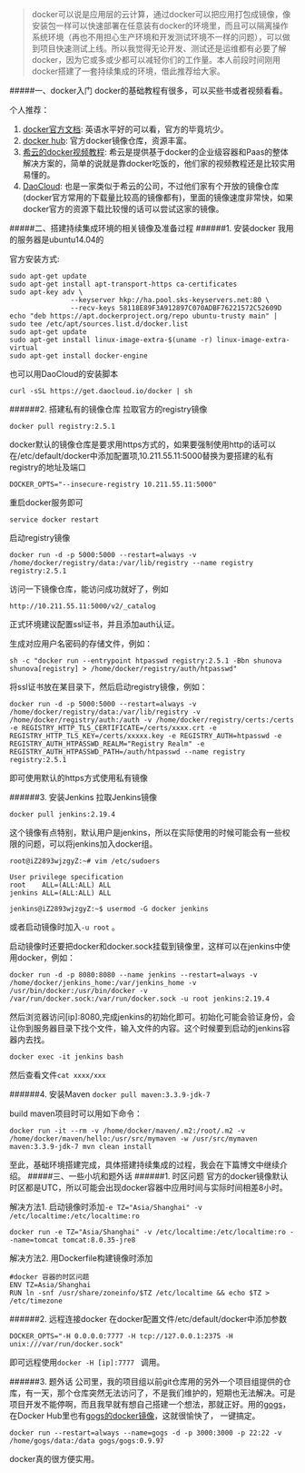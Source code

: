 >docker可以说是应用层的云计算，通过docker可以把应用打包成镜像，像安装包一样可以快速部署在任意装有docker的环境里，而且可以隔离操作系统环境（再也不用担心生产环境和开发测试环境不一样的问题），可以做到项目快速测试上线。所以我觉得无论开发、测试还是运维都有必要了解docker，因为它或多或少都可以减轻你们的工作量。本人前段时间刚用docker搭建了一套持续集成的环境，借此推荐给大家。

#####一、docker入门
docker的基础教程有很多，可以买些书或者视频看看。

个人推荐：

1. [docker官方文档](https://docs.docker.com/): 英语水平好的可以看，官方的毕竟坑少。
2. [docker hub](https://hub.docker.com/): 官方docker镜像仓库，资源丰富。
3. [希云的docker视频教程](http://study.163.com/course/introduction/1273002.htm#/courseDetail): 希云是提供基于docker的企业级容器和Paas的整体解决方案的，简单的说就是靠docker吃饭的，他们家的视频教程还是比较实用易懂的。
4. [DaoCloud](http://get.daocloud.io/): 也是一家类似于希云的公司，不过他们家有个开放的镜像仓库(docker官方常用的下载量比较高的镜像都有)，里面的镜像速度非常快，如果docker官方的资源下载比较慢的话可以尝试这家的镜像。

#####二、搭建持续集成环境的相关镜像及准备过程
######1. 安装docker
我用的服务器是ubuntu14.04的

官方安装方式:

```
sudo apt-get update
sudo apt-get install apt-transport-https ca-certificates
sudo apt-key adv \
               --keyserver hkp://ha.pool.sks-keyservers.net:80 \
               --recv-keys 58118E89F3A912897C070ADBF76221572C52609D
echo "deb https://apt.dockerproject.org/repo ubuntu-trusty main" | sudo tee /etc/apt/sources.list.d/docker.list
sudo apt-get update
sudo apt-get install linux-image-extra-$(uname -r) linux-image-extra-virtual
sudo apt-get install docker-engine
```

也可以用DaoCloud的安装脚本

`curl -sSL https://get.daocloud.io/docker | sh`

######2. 搭建私有的镜像仓库
拉取官方的registry镜像

`docker pull registry:2.5.1`

docker默认的镜像仓库是要求用https方式的，如果要强制使用http的话可以在/etc/default/docker中添加配置项,10.211.55.11:5000替换为要搭建的私有registry的地址及端口

`DOCKER_OPTS="--insecure-registry 10.211.55.11:5000"`

重启docker服务即可

`service docker restart`

启动registry镜像

`docker run -d -p 5000:5000 --restart=always -v /home/docker/registry/data:/var/lib/registry --name registry registry:2.5.1`

访问一下镜像仓库，能访问成功就好了，例如

`http://10.211.55.11:5000/v2/_catalog`

正式环境建议配置ssl证书，并且添加auth认证。

生成对应用户名密码的存储文件，例如：

`
sh -c "docker run --entrypoint htpasswd registry:2.5.1 -Bbn shunova shunova[registry] > /home/docker/registry/auth/htpasswd"
`

将ssl证书放在某目录下，然后启动registry镜像，例如：

`docker run -d -p 5000:5000 --restart=always -v /home/docker/registry/data:/var/lib/registry -v /home/docker/registry/auth:/auth -v /home/docker/registry/certs:/certs -e REGISTRY_HTTP_TLS_CERTIFICATE=/certs/xxxx.crt -e REGISTRY_HTTP_TLS_KEY=/certs/xxxxx.key -e REGISTRY_AUTH=htpasswd -e REGISTRY_AUTH_HTPASSWD_REALM="Registry Realm" -e REGISTRY_AUTH_HTPASSWD_PATH=/auth/htpasswd --name registry registry:2.5.1`

即可使用默认的https方式使用私有镜像

######3. 安装Jenkins
拉取Jenkins镜像

`docker pull jenkins:2.19.4`

这个镜像有点特别，默认用户是jenkins，所以在实际使用的时候可能会有一些权限的问题，可以将jenkins加入docker组。

```
root@iZ2893wjzgyZ:~# vim /etc/sudoers

User privilege specification
root    ALL=(ALL:ALL) ALL
jenkins ALL=(ALL:ALL) ALL

jenkins@iZ2893wjzgyZ:~$ usermod -G docker jenkins
```

或者启动镜像时加入`-u root` 。

启动镜像时还要把docker和docker.sock挂载到镜像里，这样可以在jenkins中使用docker，例如：

`docker run -d -p 8080:8080 --name jenkins --restart=always -v /home/docker/jenkins_home:/var/jenkins_home -v /usr/bin/docker:/usr/bin/docker -v /var/run/docker.sock:/var/run/docker.sock -u root jenkins:2.19.4
`

然后浏览器访问[ip]:8080,完成jenkins的初始化即可。初始化可能会验证身份，会让你到服务器目录下找个文件，输入文件的内容。这个时候要到启动的jenkins容器内去找。

`docker exec -it jenkins bash`

然后查看文件`cat xxxx/xxx`

######4. 安装Maven
`docker pull maven:3.3.9-jdk-7`

build maven项目时可以用如下命令：

`docker run -it --rm -v /home/docker/maven/.m2:/root/.m2 -v /home/docker/maven/hello:/usr/src/mymaven -w /usr/src/mymaven maven:3.3.9-jdk-7 mvn clean install`

至此，基础环境搭建完成，具体搭建持续集成的过程，我会在下篇博文中继续介绍。
#####三、一些小坑和题外话
######1. 时区问题
官方的docker镜像默认时区都是UTC，所以可能会出现docker容器中应用时间与实际时间相差8小时。

解决方法1. 启动镜像时添加`-e TZ="Asia/Shanghai" -v /etc/localtime:/etc/localtime:ro`

`docker run -e TZ="Asia/Shanghai" -v /etc/localtime:/etc/localtime:ro --name=tomcat tomcat:8.0.35-jre8`

解决方法2. 用Dockerfile构建镜像时添加

```
#docker 容器的时区问题 
ENV TZ=Asia/Shanghai
RUN ln -snf /usr/share/zoneinfo/$TZ /etc/localtime && echo $TZ > /etc/timezone

```
######2. 远程连接docker
在docker配置文件/etc/default/docker中添加参数

`DOCKER_OPTS="-H 0.0.0.0:7777 -H tcp://127.0.0.1:2375 -H unix:///var/run/docker.sock"`

即可远程使用`docker -H [ip]:7777 ` 调用。

######3. 题外话
公司里，我的项目组以前git仓库用的另外一个项目组提供的仓库，有一天，那个仓库突然无法访问了，不是我们维护的，短期也无法解决。可是项目开发不能停啊，而且我早就有想自己搭建一个想法，那就正好。用的[gogs](https://github.com/gogits/gogs)，在Docker Hub里也有[gogs的docker镜像]()，这就很愉快了，
一键搞定。

`docker run --restart=always --name=gogs -d -p 3000:3000 -p 22:22 -v /home/gogs/data:/data gogs/gogs:0.9.97`

docker真的很方便实用。